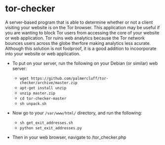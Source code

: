 # tor-checker
A server-based program that is able to determine whether or not a client visiting your website is on the Tor browser. This application may be useful if you are wanting to block Tor users from accessing the core of your website or web application. Tor ruins web analytics because the Tor network bounces users across the globe therfore making analytics less acurate. Although this solution is not foolproof, it is a good addition to incoorporate into your website or web application.

- To put on your server, run the following on your Debian (or similar) web server:
  - `wget https://github.com/palmercluff/tor-checker/archive/master.zip`
  - `apt-get install unzip`
  - `unzip master.zip`
  - `cd tor-checker-master`
  - `sh unpack.sh`

- Now go to your `/var/www/html/` directory, and run the following:
  - `sh get_exit_addresses.sh`
  - `python set_exit_addresses.py`

- Then in your web browser, navigate to <your-website>/tor_checker.php